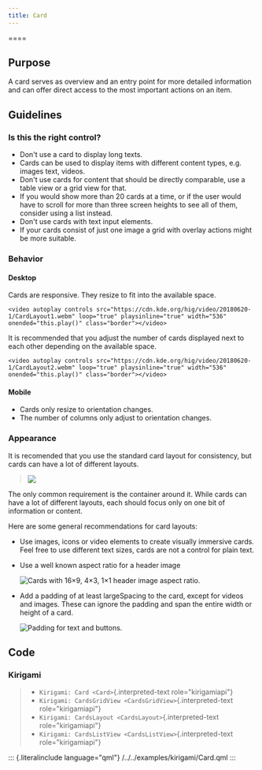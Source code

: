 ```yaml
---
title: Card
---
```

====

Purpose
-------

A card serves as overview and an entry point for more detailed
information and can offer direct access to the most important actions on
an item.

Guidelines
----------

### Is this the right control?

-   Don\'t use a card to display long texts.
-   Cards can be used to display items with different content types,
    e.g. images text, videos.
-   Don\'t use cards for content that should be directly comparable, use
    a table view or a grid view for that.
-   If you would show more than 20 cards at a time, or if the user would
    have to scroll for more than three screen heights to see all of
    them, consider using a list instead.
-   Don\'t use cards with text input elements.
-   If your cards consist of just one image a grid with overlay actions
    might be more suitable.

### Behavior

#### Desktop

Cards are responsive. They resize to fit into the available space.

```{=html}
<video autoplay controls src="https://cdn.kde.org/hig/video/20180620-1/CardLayout1.webm" loop="true" playsinline="true" width="536" onended="this.play()" class="border"></video>
```
It is recommended that you adjust the number of cards displayed next to
each other depending on the available space.

```{=html}
<video autoplay controls src="https://cdn.kde.org/hig/video/20180620-1/CardLayout2.webm" loop="true" playsinline="true" width="536" onended="this.play()" class="border"></video>
```
#### Mobile

-   Cards only resize to orientation changes.
-   The number of columns only adjust to orientation changes.

### Appearance

It is recomended that you use the standard card layout for consistency,
but cards can have a lot of different layouts.

> ![](/hig/Card6.qml.png)

The only common requirement is the container around it. While cards can
have a lot of different layouts, each should focus only on one bit of
information or content.

Here are some general recommendations for card layouts:

-   Use images, icons or video elements to create visually immersive
    cards. Feel free to use different text sizes, cards are not a
    control for plain text.

-   Use a well known aspect ratio for a header image

    ![Cards with 16×9, 4×3, 1×1 header image aspect
    ratio.](/hig/Card5.qml.png)

-   Add a padding of at least largeSpacing to the card, except for
    videos and images. These can ignore the padding and span the entire
    width or height of a card.

    ![Padding for text and buttons.](/hig/Card2.qml.png)

Code
----

### Kirigami

> -   `Kirigami: Card <Card>`{.interpreted-text role="kirigamiapi"}
> -   `Kirigami: CardsGridView <CardsGridView>`{.interpreted-text
>     role="kirigamiapi"}
> -   `Kirigami: CardsLayout <CardsLayout>`{.interpreted-text
>     role="kirigamiapi"}
> -   `Kirigami: CardsListView <CardsListView>`{.interpreted-text
>     role="kirigamiapi"}

::: {.literalinclude language="qml"}
/../../examples/kirigami/Card.qml
:::
